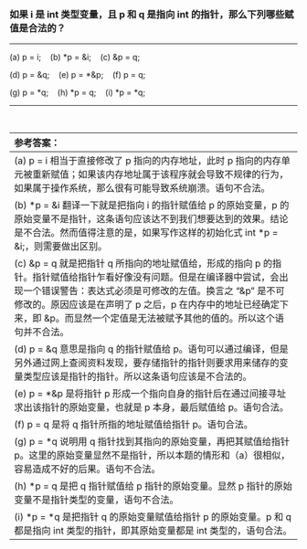 ### 如果 i 是 int 类型变量，且 p 和 q 是指向 int 的指针，那么下列哪些赋值是合法的？
***

(a) p = i;&nbsp;&nbsp;&nbsp;&nbsp;(b) *p = &i;&nbsp;&nbsp;&nbsp;&nbsp;(c) &p = q;

(d) p = &q;&nbsp;&nbsp;&nbsp;&nbsp;(e) p = *&p;&nbsp;&nbsp;&nbsp;&nbsp;(f) p = q;

(g) p = *q;&nbsp;&nbsp;&nbsp;&nbsp;(h) *p = q;&nbsp;&nbsp;&nbsp;&nbsp;(i) *p = *q;

***

<br>

|参考答案：|
|:-|
|(a) p = i 相当于直接修改了 p 指向的内存地址，此时 p 指向的内存单元被重新赋值；如果该内存地址属于该程序就会导致不规律的行为，如果属于操作系统，那么很有可能导致系统崩溃。语句不合法。|
|(b) *p = &i 翻译一下就是把指向 i 的指针赋值给 p 的原始变量，p 的原始变量不是指针，这条语句应该达不到我们想要达到的效果。结论是不合法。然而值得注意的是，如果写作这样的初始化式 int *p = &i;，则需要做出区别。|
|(c) &p = q 就是把指针 q 所指向的地址赋值给，形成的指向 p 的指针。指针赋值给指针乍看好像没有问题。但是在编译器中尝试，会出现一个错误警告：表达式必须是可修改的左值。换言之 “&p” 是不可修改的。原因应该是在声明了 p 之后，p 在内存中的地址已经确定下来，即 &p。而显然一个定值是无法被赋予其他的值的。所以这个语句并不合法。|
|(d) p = &q 意思是指向 q 的指针赋值给 p。语句可以通过编译，但是另外通过网上查阅资料发现，要存储指针的指针则要求用来储存的变量类型应该是指针的指针。所以这条语句应该是不合法的。|
|(e) p = *&p 是将指针 p 形成一个指向自身的指针后在通过间接寻址求出该指针的原始变量，也就是 p 本身，最后赋值给 p。语句合法。|
|(f) p = q 是将 q 指针所指的地址赋值给指针 p。语句合法。|
|(g) p = *q 说明用 q 指针找到其指向的原始变量，再把其赋值给指针 p。这里的原始变量显然不是指针，所以本题的情形和（a）很相似，容易造成不好的后果。语句不合法。|
|(h) *p = q 是把 q 指针赋值给 p 指针的原始变量。显然 p 指针的原始变量不是指针类型的变量，语句不合法。|
|(i) *p = *q 是把指针 q 的原始变量赋值给指针 p 的原始变量。p 和 q 都是指向 int 类型的指针，即其原始变量都是 int 类型的，语句合法。|